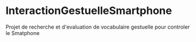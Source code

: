 InteractionGestuelleSmartphone
==============================

Projet de recherche et d'evaluation de vocabulaire gestuelle pour controler le Smatphone
